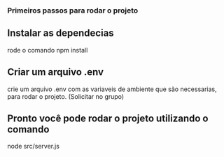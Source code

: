 ### Primeiros passos para rodar o projeto

## Instalar as dependecias

rode o comando npm install

## Criar um arquivo .env

crie um arquivo .env com as variaveis de ambiente que são necessarias, para rodar o projeto. (Solicitar no grupo)

## Pronto você pode rodar o projeto utilizando o comando

node src/server.js
